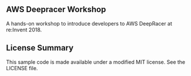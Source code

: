 ## AWS Deepracer Workshop
A hands-on workshop to introduce developers to AWS DeepRacer at re:Invent 2018.

## License Summary

This sample code is made available under a modified MIT license. See the LICENSE file.
